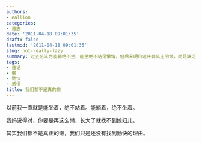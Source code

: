 ```yaml
---
authors:
- eallion
categories:
- 日志
date: '2011-04-18 09:01:35'
draft: false
lastmod: '2011-04-18 09:01:35'
slug: not-really-lazy
summary: 过去总认为能躺绝不坐、能坐绝不站是懒惰，但后来明白这并非真正的懒，而是缺乏行动的动力。找到值得付出的理由，人自然会变得勤快！
tags:
- 日记
- 懒
- 勤快
- 感悟
title: 我们都不是真的懒
---
```

以前我一直就是能坐着，绝不站着。能躺着，绝不坐着。

我妈说得对，你要是再这么懒，长大了就找不到媳妇儿。

其实我们都不是真正的懒，我们只是还没有找到勤快的理由。